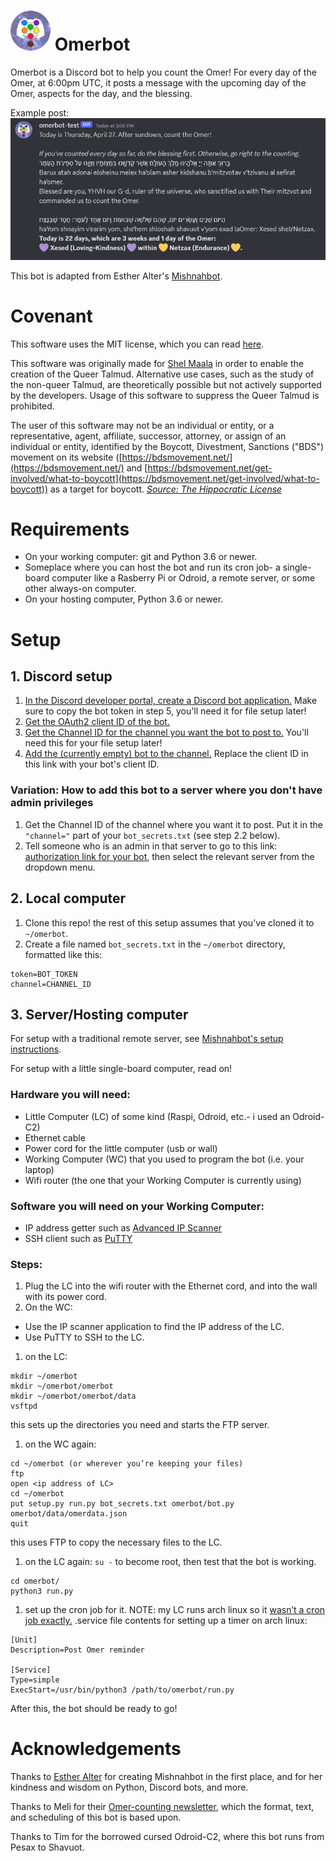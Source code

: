 # ![](omerbot-logo-extra-small.png) Omerbot 

Omerbot is a Discord bot to help you count the Omer! For every day of the Omer, at 6:00pm UTC, it posts a message with the upcoming day of the Omer, aspects for the day, and the blessing. 

Example post: 
![](omerbot-example.png)

This bot is adapted from Esther Alter's [Mishnahbot](https://github.com/subalterngames/mishnahbot). 
 
# Covenant

This software uses the MIT license, which you can read [here](LICENSE).

This software was originally made for [Shel Maala](https://www.shelmaala.com/) in order to enable the creation of the Queer Talmud. Alternative use cases, such as the study of the non-queer Talmud, are theoretically possible but not actively supported by the developers. Usage of this software to suppress the Queer Talmud is prohibited.

The user of this software may not be an individual or entity, or a representative, agent, affiliate, successor, attorney, or assign of an individual or entity, identified by the Boycott, Divestment, Sanctions ("BDS") movement on its website ([https://bdsmovement.net/](https://bdsmovement.net/) and [https://bdsmovement.net/get-involved/what-to-boycott](https://bdsmovement.net/get-involved/what-to-boycott)) as a target for boycott. *[Source: The Hippocratic License](https://firstdonoharm.dev/#hippocratic-license-3-0)*

# Requirements 
- On your working computer: git and Python 3.6 or newer. 
- Someplace where you can host the bot and run its cron job- a single-board computer like a Rasberry Pi or Odroid, a remote server, or some other always-on computer.
- On your hosting computer, Python 3.6 or newer.

# Setup 
## 1. Discord setup
  1. [In the Discord developer portal, create a Discord bot application.](https://www.wikihow.com/Create-a-Bot-in-Discord#Creating-the-Bot-on-Discord) Make sure to copy the bot token in step 5, you'll need it for file setup later! 
  1. [Get the OAuth2 client ID of the bot.](https://www.wikihow.com/Create-a-Bot-in-Discord#Sending-the-Bot-to-the-Discord-Server.2FChannel)
  1. [Get the Channel ID for the channel you want the bot to post to.](https://docs.statbot.net/docs/faq/general/how-find-id/) You'll need this for your file setup later!
  1. [Add the (currently empty) bot to the channel.](https://discord.com/oauth2/authorize?&client_id=1097236576062419085&scope=bot&permissions=8) Replace the client ID in this link with your bot's client ID. 

### Variation: How to add this bot to a server where you don't have admin privileges
  1. Get the Channel ID of the channel where you want it to post. Put it in the `"channel="` part of your `bot_secrets.txt` (see step 2.2 below).
  1. Tell someone who is an admin in that server to go to this link: [authorization link for your bot]( https://discord.com/oauth2/authorize?&client_id=1097236576062419085&scope=bot&permissions=8), then select the relevant server from the dropdown menu. 

## 2. Local computer 
  1. Clone this repo! the rest of this setup assumes that you've cloned it to `~/omerbot`.
  2. Create a file named `bot_secrets.txt` in the `~/omerbot` directory, formatted like this:
  ```
  token=BOT_TOKEN
  channel=CHANNEL_ID
  ``` 

## 3. Server/Hosting computer  
For setup with a traditional remote server, see [Mishnahbot's setup instructions](https://github.com/subalterngames/mishnahbot#setup). 

For setup with a little single-board computer, read on! 

### Hardware you will need: 
- Little Computer (LC) of some kind (Raspi, Odroid, etc.- i used an Odroid-C2) 
- Ethernet cable 
- Power cord for the little computer (usb or wall) 
- Working Computer (WC) that you used to program the bot (i.e. your laptop)
- Wifi router (the one that your Working Computer is currently using)

### Software you will need on your Working Computer: 
- IP address getter such as [Advanced IP Scanner](https://www.advanced-ip-scanner.com/) 
- SSH client such as [PuTTY](https://putty.org/)

### Steps: 
1. Plug the LC into the wifi router with the Ethernet cord, and into the wall with its power cord. 
1. On the WC: 
- Use the IP scanner application to find the IP address of the LC. 
- Use PuTTY to SSH to the LC.  
1. on the LC: 
```
mkdir ~/omerbot
mkdir ~/omerbot/omerbot
mkdir ~/omerbot/omerbot/data
vsftpd
```
this sets up the directories you need and starts the FTP server. 
1. on the WC again: 
```
cd ~/omerbot (or wherever you’re keeping your files)
ftp 
open <ip address of LC>
cd ~/omerbot
put setup.py run.py bot_secrets.txt omerbot/bot.py omerbot/data/omerdata.json
quit 
```
this uses FTP to copy the necessary files to the LC.
1. on the LC again: 
`su -` to become root, then test that the bot is working. 
```
cd omerbot/ 
python3 run.py 
```
1. set up the cron job for it. 
NOTE: my LC runs arch linux so it [wasn’t a cron job exactly.]( 
https://unix.stackexchange.com/questions/261864/arch-linux-how-to-run-a-cron-job) 
.service file contents for setting up a timer on arch linux: 
 ```
 [Unit]
 Description=Post Omer reminder

 [Service]
 Type=simple
 ExecStart=/usr/bin/python3 /path/to/omerbot/run.py
```
After this, the bot should be ready to go! 


# Acknowledgements

Thanks to [Esther Alter](https://github.com/subalterngames) for creating Mishnahbot in the first place, and for her kindness and wisdom on Python, Discord bots, and more. 

Thanks to Meli for their [Omer-counting newsletter](https://buttondown.email/OmerCounter), which the format, text, and scheduling of this bot is based upon. 

Thanks to Tim for the borrowed cursed Odroid-C2, where this bot runs from Pesax to Shavuot.  